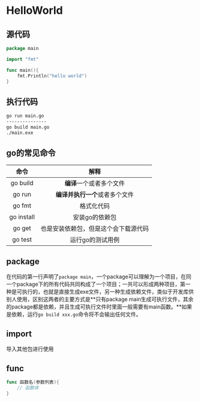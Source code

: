 # HelloWorld

## 源代码

```go
package main

import "fmt"

func main(){
    fmt.Println("hello world")
}
```

## 执行代码

```bash
go run main.go
---------------
go build main.go
./main.exe
```

## go的常见命令

|    命令    |                 解释                 |
| :--------: | :----------------------------------: |
|  go build  |       **编译**一个或者多个文件       |
|   go run   |    **编译并执行一个**或者多个文件    |
|   go fmt   |              格式化代码              |
| go install |            安装go的依赖包            |
|  go  get   | 也是安装依赖包，但是这个会下载源代码 |
|  go test   |           运行go的测试用例           |

## package

在代码的第一行声明了`package main`，一个package可以理解为一个项目，在同一个package下的所有代码共同构成了一个项目；一共可以形成两种项目，第一种是可执行的，也就是直接生成exe文件，另一种生成依赖文件，类似于开发库供别人使用，区别这两者的主要方式是**只有package main生成可执行文件，其余的package都是依赖，并且生成可执行文件时里面一般需要有main函数。**如果是依赖，运行`go build xxx.go`命令将不会输出任何文件。

## import

导入其他包进行使用

## func

```go
func 函数名(参数列表){
    // 函数体
}
```



